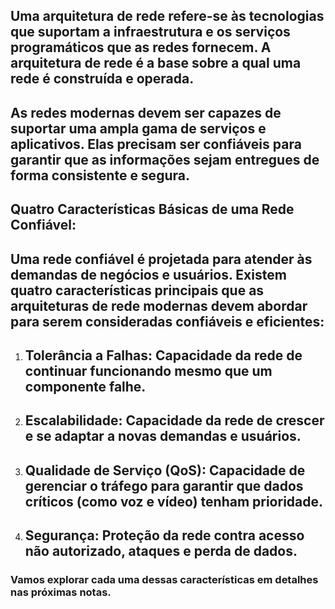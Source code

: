 ## Uma **arquitetura de rede** refere-se às tecnologias que suportam a infraestrutura e os serviços programáticos que as redes fornecem. A arquitetura de rede é a base sobre a qual uma rede é construída e operada.

## As redes modernas devem ser capazes de suportar uma ampla gama de serviços e aplicativos. Elas precisam ser **confiáveis** para garantir que as informações sejam entregues de forma consistente e segura.

## Quatro Características Básicas de uma Rede Confiável:

## Uma rede confiável é projetada para atender às demandas de negócios e usuários. Existem quatro características principais que as arquiteturas de rede modernas devem abordar para serem consideradas confiáveis e eficientes:

1.  ##  **Tolerância a Falhas:** Capacidade da rede de continuar funcionando mesmo que um componente falhe.
2.  ##  **Escalabilidade:** Capacidade da rede de crescer e se adaptar a novas demandas e usuários.
3.  ## **Qualidade de Serviço (QoS):** Capacidade de gerenciar o tráfego para garantir que dados críticos (como voz e vídeo) tenham prioridade.
4.  ## **Segurança:** Proteção da rede contra acesso não autorizado, ataques e perda de dados.
### Vamos explorar cada uma dessas características em detalhes nas próximas notas.
